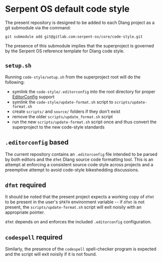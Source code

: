 # Serpent OS default code style

The present repository is designed to be added to each Dlang project as a git submodule via the
command:

`git submodule add git@gitlab.com:serpent-os/core/code-style.git`

The presence of this submodule implies that the superproject is governed by the Serpent OS
reference template for Dlang code style.

## `setup.sh`

Running `code-style/setup.sh` from the superproject root will do the following:

- symlink the `code-style/.editorconfig` into the root directory for proper
  [EditorConfig](https://editorconfig.org/) support
- symlink the `code-style/update-format.sh` script to `scripts/update-format.sh`
- create `scripts/` and `source/` folders if they don't exist
- remove the older `scripts/update_format.sh` script
- run the new `scripts/update-format.sh` script once and thus convert the superproject
  to the new code-style standards

## `.editorconfig` based

The current repository contains an `.editorconfig` file intended to be parsed by both editors and
the `dfmt` Dlang source code formatting tool. This is an attempt at enforcing a consistent source
code style across projects and a preemptive attempt to avoid code-style bikeshedding discussions.

## `dfmt` required

It should be noted that the present project expects a working copy of `dfmt` to be present in the
user's `$PATH` environment variable -- if `dfmt` is not present, the `scripts/update-format.sh`
script will exit noisily with an appropriate pointer.

`dfmt` depends on and enforces the included `.editorconfig` configuration.

## `codespell` required

Similarly, the presence of the `codespell` spell-checker program is expected and the script will
exit noisily if it is not found.
